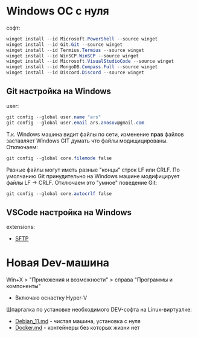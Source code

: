 # Windows ОС с нуля
софт:
```powershell
winget install --id Microsoft.PowerShell --source winget
winget install --id Git.Git --source winget
winget install --id Termius.Termius --source winget
winget install --id WinSCP.WinSCP --source winget
winget install --id Microsoft.VisualStudioCode --source winget
winget install --id MongoDB.Compass.Full --source winget
winget install --id Discord.Discord --source winget
```


## Git настройка на Windows
user:
```powershell
git config --global user.name "ars"
git config --global user.email ars.anosov@gmail.com
```

Т.к. Windows машина видит файлы по сети, изменение **прав** файлов заставляет Windows GIT думать что файлы модищицированы. Отключаем:
```powershell
git config --global core.filemode false
```

Разные файлы могут иметь разные "концы" строк LF или CRLF. По умолчанию Git принудительно на Windows машине модифицирует файлы LF -> CRLF. Отключаем это "умное" поведение Git:
```powershell
git config --global core.autocrlf false
```

## VSCode настройка на Windows
extensions:
- [SFTP](https://marketplace.visualstudio.com/items?itemName=Natizyskunk.sftp)



# Новая Dev-машина

Win+X > "Приложения и возможности" > справа "Программы и компоненты"
- Включаю оснастку Hyper-V

Шпаргалка по установке необходимого DEV-софта на Linux-виртуалке:
- [Debian_11.md](Debian_11.md) - чистая машина, установка с нуля
- [Docker.md](Docker.md) - контейнеры без которых жизни нет

